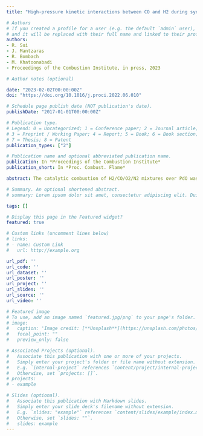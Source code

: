 ```yaml
---
title: "High-pressure kinetic interactions between CO and H2 during syngas catalytic combustion on PdO"

# Authors
# If you created a profile for a user (e.g. the default `admin` user), write the username (folder name) here 
# and it will be replaced with their full name and linked to their profile.
authors:
- R. Sui
- J. Mantzaras
- R. Bombach
- M. Khatoonabadi
- Proceedings of the Combustion Institute, in press, 2023

# Author notes (optional)

date: "2023-02-02T00:00:00Z"
doi: "https://doi.org/10.1016/j.proci.2022.06.010"

# Schedule page publish date (NOT publication's date).
publishDate: "2017-01-01T00:00:00Z"

# Publication type.
# Legend: 0 = Uncategorized; 1 = Conference paper; 2 = Journal article;
# 3 = Preprint / Working Paper; 4 = Report; 5 = Book; 6 = Book section;
# 7 = Thesis; 8 = Patent
publication_types: ["2"]

# Publication name and optional abbreviated publication name.
publication: In *Proceedings of the Combustion Institute*
publication_short: In *Proc. Combust. Flame*

abstract: The catalytic combustion of H2/CO/O2/N2 mixtures over PdO was investigated at pressures 3 to 10 bar, H2:CO volumetric ratios 1:5 to 3:1, and global equivalence ratios φ = 0.13 and 0.23. The catalyst surface temperatures were controlled to 540-690 K, a range especially important for hybrid hetero-/homogeneous combustion approaches with large gas turbines at idle or part load operation and for microreactors with recuperative small-scale turbines. In situ Raman measurements determined the major gas-phase species concentrations over the catalyst boundary layers in a channel flow reactor, thermocouples monitored the surface temperatures, and surface characterization identified the catalyst oxidation state (PdO) and surface morphology. A 2-D CFD code with a detailed catalytic reaction mechanism simulated the experiments. Simulations and measurements of the combustion of the individual fuel components revealed pressure dependencies ~p0.74 and ~p0.10 for the CO and H2 reactivities, respectively, at the investigated equivalence ratios. In the combustion of H2/CO blends, transition temperatures (TTRAN) were identified, below (above) which H2 inhibited (promoted) chemically the oxidation of CO. The transition temperatures decreased with increasing H2:CO volumetric ratio, pressure, and equivalence ratio. Sensitivity analysis indicated that the H2 adsorption and O2 adsorption reactions had the largest inhibiting effect on CO oxidation, particularly at lower pressures. Comparisons with other noble metals showed that the PdO transition temperatures were higher than those on Pt and Rh. Even though this behavior favored Pt and Rh for the ignition of syngas in practical catalytic burners, the H2 and CO kinetic coupling (H2 inhibition) was considerably weaker on PdO at T < TTRAN, thus rendering PdO also potentially suitable for low temperature syngas ignition.

# Summary. An optional shortened abstract.
# summary: Lorem ipsum dolor sit amet, consectetur adipiscing elit. Duis posuere tellus ac convallis placerat. Proin tincidunt magna sed ex sollicitudin condimentum.

tags: []

# Display this page in the Featured widget?
featured: true

# Custom links (uncomment lines below)
# links:
# - name: Custom Link
#   url: http://example.org

url_pdf: ''
url_code: ''
url_dataset: ''
url_poster: ''
url_project: ''
url_slides: ''
url_source: ''
url_video: ''

# Featured image
# To use, add an image named `featured.jpg/png` to your page's folder. 
# image:
#   caption: 'Image credit: [**Unsplash**](https://unsplash.com/photos/pLCdAaMFLTE)'
#   focal_point: ""
#   preview_only: false

# Associated Projects (optional).
#   Associate this publication with one or more of your projects.
#   Simply enter your project's folder or file name without extension.
#   E.g. `internal-project` references `content/project/internal-project/index.md`.
#   Otherwise, set `projects: []`.
# projects:
# - example

# Slides (optional).
#   Associate this publication with Markdown slides.
#   Simply enter your slide deck's filename without extension.
#   E.g. `slides: "example"` references `content/slides/example/index.md`.
#   Otherwise, set `slides: ""`.
#   slides: example
---
```


